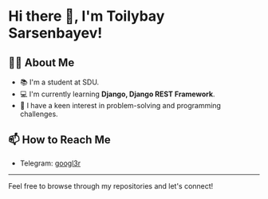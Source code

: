# Hi there 👋, I'm Toilybay Sarsenbayev!

## 🙋‍♂️ About Me
- 📚 I'm a student at SDU.
- 💻 I'm currently learning **Django, Django REST Framework**.
- 🧠 I have a keen interest in problem-solving and programming challenges.

## 📫 How to Reach Me
- Telegram: [googl3r](https://t.me/googl3r)
  
---

Feel free to browse through my repositories and let's connect!

